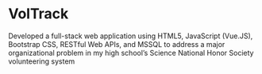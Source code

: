 # VolTrack
Developed a full-stack web application using HTML5, JavaScript (Vue.JS), Bootstrap CSS, RESTful Web APIs, and MSSQL to address a major organizational problem in my high school’s Science National Honor Society volunteering system
